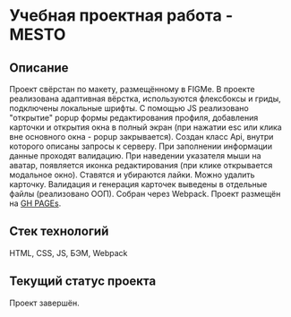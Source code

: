 # Учебная проектная работа - MESTO

## Описание
Проект свёрстан по макету, размещённому в FIGMе. В проекте реализована адаптивная вёрстка, используются флексбоксы и гриды, подключены локальные шрифты. С помощью JS реализовано "открытие" popup формы редактирования профиля, добавления карточки и открытия окна в полный экран (при нажатии esc или клика вне основного окна - popup закрывается). Создан класс Api, внутри которого описаны запросы к серверу. При заполнении информации данные проходят валидацию. При наведении указателя мыши на аватар, появляется иконка редактирования (при клике открывается модальное окно). Ставятся и убираются лайки. Можно удалить карточку. Валидация и генерация карточек выведены в отдельные файлы (реализовано ООП). Собран через Webpack. Проект размещён на [GH PAGEs](https://miardo.github.io/mesto/).

## Стек технологий
HTML, CSS, JS, БЭМ, Webpack

## Текущий статус проекта
Проект завершён.